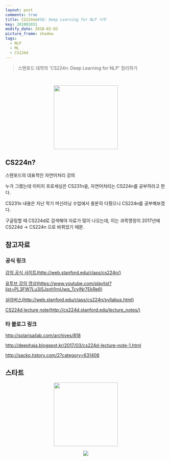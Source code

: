 ```yaml
---
layout: post
comments: true
title: CS224n&#58; Deep Learning for NLP 시작
key: 201802031
modify_date: 2018-02-03
picture_frame: shadow
tags:
  - NLP
  - ML
  - CS224d
---
```


> 스탠포드 대학의 'CS224n: Deep Learning for NLP' 정리하기

<br>

<p style="text-align:center"><img src="https://raw.githubusercontent.com/q0115643/my_blog/master/images/cs224d-title.png" width="200" height="200" /></p>

## CS224n?

스탠포드의 대표적인 자연어처리 강의

누가 그랬는데 이미지 프로세싱은 CS231n을, 자연어처리는 CS224n를 공부하라고 한다.

CS231n 내용은 지난 학기 머신러닝 수업에서 충분히 다뤘으니 CS224n를 공부해보겠다.

<!--more-->

구글링할 때 CS224d로 검색해야 자료가 많이 나오는데, 이는 과목명칭이 2017년에 CS224d -> CS224n 으로 바뀌었기 때문.

## 참고자료

### 공식 링크

[강의 공식 사이트(http://web.stanford.edu/class/cs224n/)](http://web.stanford.edu/class/cs224n/)

[유투브 강의 영상(https://www.youtube.com/playlist?list=PL3FW7Lu3i5Jsnh1rnUwq_TcylNr7EkRe6)](https://www.youtube.com/playlist?list=PL3FW7Lu3i5Jsnh1rnUwq_TcylNr7EkRe6)

[실라버스(http://web.stanford.edu/class/cs224n/syllabus.html)](http://web.stanford.edu/class/cs224n/syllabus.html)

[CS224d lecture note(http://cs224d.stanford.edu/lecture_notes/)](http://cs224d.stanford.edu/lecture_notes/)

### 타 블로그 링크

http://solarisailab.com/archives/818

http://deephaja.blogspot.kr/2017/03/cs224d-lecture-note-1.html

http://sacko.tistory.com/2?category=631408

## 스타트

<p style="text-align:center"><img src="https://raw.githubusercontent.com/q0115643/my_blog/master/images/choolbal.png" width="200" height="200" /></p>

<p style="text-align:center"><img src="https://raw.githubusercontent.com/q0115643/my_blog/master/images/cs224n_front_image.png"/></p>

<br>

